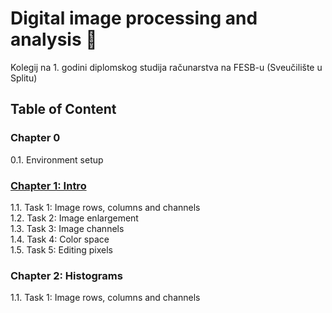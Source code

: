 # Digital image processing and analysis 🌆
Kolegij na 1. godini diplomskog studija računarstva na FESB-u (Sveučilište u Splitu)


## Table of Content
### Chapter 0
0.1. Environment setup <br>

### [Chapter 1: Intro](chapter_01)
1.1. Task 1: Image rows, columns and channels <br>
1.2. Task 2: Image enlargement <br>
1.3. Task 3: Image channels <br>
1.4. Task 4: Color space <br>
1.5. Task 5: Editing pixels <br>

### Chapter 2: Histograms
1.1. Task 1: Image rows, columns and channels <br>